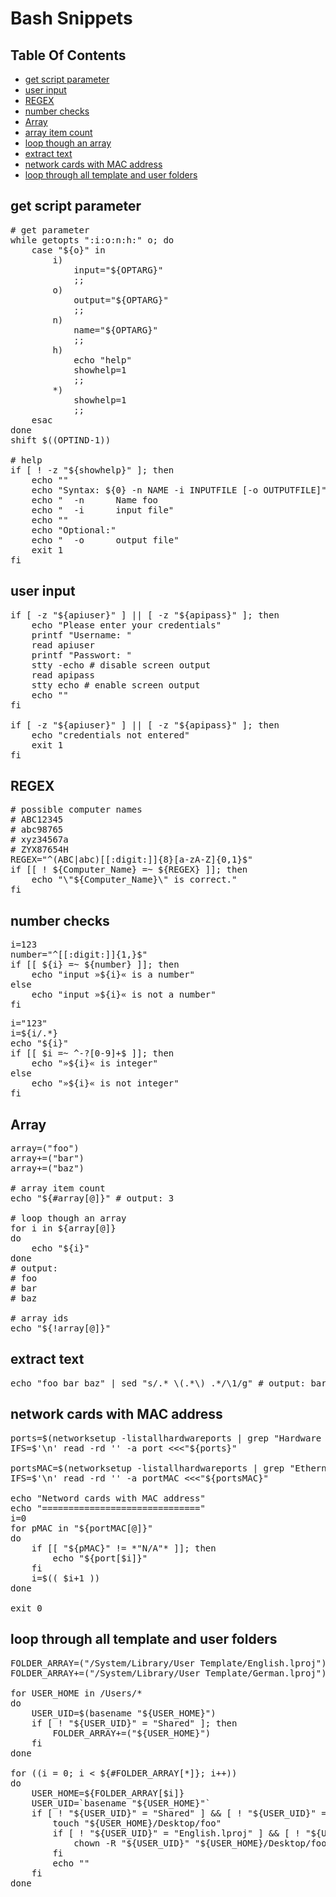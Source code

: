 # Bash Snippets

## Table Of Contents
  * [get script parameter](#get-script-parameter)
  * [user input](#user-input)
  * [REGEX](#REGEX)
  * [number checks](#number-checks)
  * [Array](#Array)
  * [array item count](#array-item-count)
  * [loop though an array](#loop-though-an-array)
  * [extract text](#extract-text)
  * [network cards with MAC address](#network-cards-with-MAC-address)
  * [loop through all template and user folders](#loop-through-all-template-and-user-folders)


## get script parameter
<pre>
# get parameter
while getopts ":i:o:n:h:" o; do
    case "${o}" in
        i)
			input="${OPTARG}"
            ;;
        o)
			output="${OPTARG}"
            ;;
        n)
			name="${OPTARG}"
            ;;
        h)
		    echo "help"
		    showhelp=1
            ;;
        *)
		    showhelp=1
            ;;
    esac
done
shift $((OPTIND-1))

# help
if [ ! -z "${showhelp}" ]; then
	echo ""
	echo "Syntax: ${0} -n NAME -i INPUTFILE [-o OUTPUTFILE]"
	echo "	-n		Name foo
	echo "	-i		input file"
	echo ""
	echo "Optional:"
	echo "	-o		output file"
	exit 1
fi
</pre>

## user input
<pre>
if [ -z "${apiuser}" ] || [ -z "${apipass}" ]; then
	echo "Please enter your credentials"
	printf "Username: "
	read apiuser
	printf "Passwort: "
	stty -echo # disable screen output
	read apipass
	stty echo # enable screen output
	echo ""
fi

if [ -z "${apiuser}" ] || [ -z "${apipass}" ]; then
	echo "credentials not entered"
	exit 1
fi
</pre>

## REGEX
<pre>
# possible computer names
# ABC12345
# abc98765
# xyz34567a
# ZYX87654H
REGEX="^(ABC|abc)[[:digit:]]{8}[a-zA-Z]{0,1}$"
if [[ ! ${Computer_Name} =~ ${REGEX} ]]; then
	echo "\"${Computer_Name}\" is correct."
fi
</pre>

## number checks
<pre>
i=123
number="^[[:digit:]]{1,}$"
if [[ ${i} =~ ${number} ]]; then
	echo "input »${i}« is a number"
else
	echo "input »${i}« is not a number"
fi
</pre>

<pre>
i="123"
i=${i/.*}
echo "${i}"
if [[ $i =~ ^-?[0-9]+$ ]]; then
	echo "»${i}« is integer"
else
	echo "»${i}« is not integer"
fi
</pre>

## Array
<pre>
array=("foo")
array+=("bar")
array+=("baz")

# array item count
echo "${#array[@]}" # output: 3

# loop though an array
for i in ${array[@]}
do
	echo "${i}"
done
# output:
# foo
# bar
# baz

# array ids
echo "${!array[@]}"
</pre>

## extract text
<pre>
echo "foo bar baz" | sed "s/.* \(.*\) .*/\1/g" # output: bar
</pre>

## network cards with MAC address
<pre>
ports=$(networksetup -listallhardwareports | grep "Hardware Port:" | sed "s/Hardware Port: //")
IFS=$'\n' read -rd '' -a port <<<"${ports}"

portsMAC=$(networksetup -listallhardwareports | grep "Ethernet Address:" | sed "s/Ethernet Address: //")
IFS=$'\n' read -rd '' -a portMAC <<<"${portsMAC}"

echo "Netword cards with MAC address"
echo "=============================="
i=0
for pMAC in "${portMAC[@]}"
do
	if [[ "${pMAC}" != *"N/A"* ]]; then
		echo "${port[$i]}"
	fi
	i=$(( $i+1 ))
done

exit 0
</pre>

## loop through all template and user folders
<pre>
FOLDER_ARRAY=("/System/Library/User Template/English.lproj")
FOLDER_ARRAY+=("/System/Library/User Template/German.lproj")

for USER_HOME in /Users/*
do
	USER_UID=$(basename "${USER_HOME}")
	if [ ! "${USER_UID}" = "Shared" ]; then
		FOLDER_ARRAY+=("${USER_HOME}")
	fi
done

for ((i = 0; i < ${#FOLDER_ARRAY[*]}; i++))
do
	USER_HOME=${FOLDER_ARRAY[$i]}
	USER_UID=`basename "${USER_HOME}"`
	if [ ! "${USER_UID}" = "Shared" ] && [ ! "${USER_UID}" = "Guest" ]; then
		touch "${USER_HOME}/Desktop/foo"
		if [ ! "${USER_UID}" = "English.lproj" ] && [ ! "${USER_UID}" = "German.lproj" ]; then
			chown -R "${USER_UID}" "${USER_HOME}/Desktop/foo"
		fi
		echo ""
	fi
done
</pre>